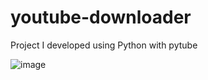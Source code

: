 # youtube-downloader
Project I developed using Python with pytube


![image](https://user-images.githubusercontent.com/9470353/183517732-9ae92df4-569d-401c-b3ed-3ee71a63ab76.png)
